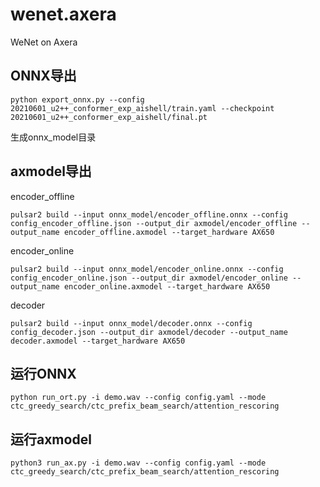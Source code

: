 # wenet.axera
WeNet on Axera

## ONNX导出
```
python export_onnx.py --config 20210601_u2++_conformer_exp_aishell/train.yaml --checkpoint 20210601_u2++_conformer_exp_aishell/final.pt
```
生成onnx_model目录

## axmodel导出
encoder_offline  
```
pulsar2 build --input onnx_model/encoder_offline.onnx --config config_encoder_offline.json --output_dir axmodel/encoder_offline --output_name encoder_offline.axmodel --target_hardware AX650
```

encoder_online 
```
pulsar2 build --input onnx_model/encoder_online.onnx --config config_encoder_online.json --output_dir axmodel/encoder_online --output_name encoder_online.axmodel --target_hardware AX650
```

decoder
```
pulsar2 build --input onnx_model/decoder.onnx --config config_decoder.json --output_dir axmodel/decoder --output_name decoder.axmodel --target_hardware AX650
```

## 运行ONNX
```
python run_ort.py -i demo.wav --config config.yaml --mode ctc_greedy_search/ctc_prefix_beam_search/attention_rescoring
```

## 运行axmodel
```
python3 run_ax.py -i demo.wav --config config.yaml --mode ctc_greedy_search/ctc_prefix_beam_search/attention_rescoring
```